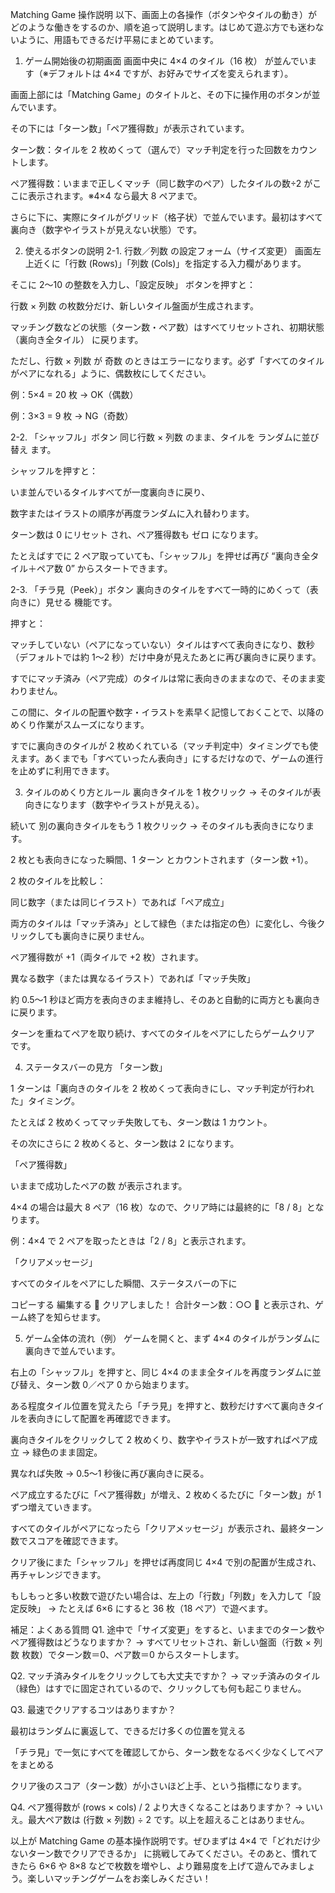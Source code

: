Matching Game 操作説明
以下、画面上の各操作（ボタンやタイルの動き）がどのような働きをするのか、順を追って説明します。はじめて遊ぶ方でも迷わないように、用語もできるだけ平易にまとめています。

1. ゲーム開始後の初期画面
画面中央に 4×4 のタイル（16 枚） が並んでいます（※デフォルトは 4×4 ですが、お好みでサイズを変えられます）。

画面上部には「Matching Game」のタイトルと、その下に操作用のボタンが並んでいます。

その下には「ターン数」「ペア獲得数」が表示されています。

ターン数：タイルを 2 枚めくって（選んで）マッチ判定を行った回数をカウントします。

ペア獲得数：いままで正しくマッチ（同じ数字のペア）したタイルの数÷2 がここに表示されます。※4×4 なら最大 8 ペアまで。

さらに下に、実際にタイルがグリッド（格子状）で並んでいます。最初はすべて裏向き（数字やイラストが見えない状態）です。

2. 使えるボタンの説明
2-1. 行数／列数 の設定フォーム（サイズ変更）
画面左上近くに「行数 (Rows)」「列数 (Cols)」を指定する入力欄があります。

そこに 2～10 の整数を入力し、「設定反映」 ボタンを押すと：

行数 × 列数 の枚数分だけ、新しいタイル盤面が生成されます。

マッチング数などの状態（ターン数・ペア数）はすべてリセットされ、初期状態（裏向き全タイル） に戻ります。

ただし、行数 × 列数 が 奇数 のときはエラーになります。必ず「すべてのタイルがペアになれる」ように、偶数枚にしてください。

例：5×4 = 20 枚 → OK（偶数）

例：3×3 = 9 枚 → NG（奇数）

2-2. 「シャッフル」ボタン
同じ行数 × 列数 のまま、タイルを ランダムに並び替え ます。

シャッフルを押すと：

いま並んでいるタイルすべてが一度裏向きに戻り、

数字またはイラストの順序が再度ランダムに入れ替わります。

ターン数は 0 にリセット され、ペア獲得数も ゼロ になります。

たとえばすでに 2 ペア取っていても、「シャッフル」を押せば再び “裏向き全タイル＋ペア数 0” からスタートできます。

2-3. 「チラ見（Peek）」ボタン
裏向きのタイルをすべて一時的にめくって（表向きに）見せる 機能です。

押すと：

マッチしていない（ペアになっていない）タイルはすべて表向きになり、数秒（デフォルトでは約 1～2 秒）だけ中身が見えたあとに再び裏向きに戻ります。

すでにマッチ済み（ペア完成）のタイルは常に表向きのままなので、そのまま変わりません。

この間に、タイルの配置や数字・イラストを素早く記憶しておくことで、以降のめくり作業がスムーズになります。

すでに裏向きのタイルが 2 枚めくれている（マッチ判定中）タイミングでも使えます。あくまでも「すべていったん表向き」にするだけなので、ゲームの進行を止めずに利用できます。

3. タイルのめくり方とルール
裏向きタイルを 1 枚クリック → そのタイルが表向きになります（数字やイラストが見える）。

続いて 別の裏向きタイルをもう 1 枚クリック → そのタイルも表向きになります。

2 枚とも表向きになった瞬間、1 ターン とカウントされます（ターン数 +1）。

2 枚のタイルを比較し：

同じ数字（または同じイラスト）であれば「ペア成立」

両方のタイルは「マッチ済み」として緑色（または指定の色）に変化し、今後クリックしても裏向きに戻りません。

ペア獲得数が +1（両タイルで +2 枚）されます。

異なる数字（または異なるイラスト）であれば「マッチ失敗」

約 0.5～1 秒ほど両方を表向きのまま維持し、そのあと自動的に両方とも裏向きに戻ります。

ターンを重ねてペアを取り続け、すべてのタイルをペアにしたらゲームクリア です。

4. ステータスバーの見方
「ターン数」

1 ターンは「裏向きのタイルを 2 枚めくって表向きにし、マッチ判定が行われた」タイミング。

たとえば 2 枚めくってマッチ失敗しても、ターン数は 1 カウント。

その次にさらに 2 枚めくると、ターン数は 2 になります。

「ペア獲得数」

いままで成功したペアの数 が表示されます。

4×4 の場合は最大 8 ペア（16 枚）なので、クリア時には最終的に「8 / 8」となります。

例：4×4 で 2 ペアを取ったときは「2 / 8」と表示されます。

「クリアメッセージ」

すべてのタイルをペアにした瞬間、ステータスバーの下に

コピーする
編集する
🎉 クリアしました！ 合計ターン数：○○ 🎉
と表示され、ゲーム終了を知らせます。

5. ゲーム全体の流れ（例）
ゲームを開くと、まず 4×4 のタイルがランダムに裏向きで並んでいます。

右上の「シャッフル」を押すと、同じ 4×4 のまま全タイルを再度ランダムに並び替え、ターン数 0／ペア 0 から始まります。

ある程度タイル位置を覚えたら「チラ見」を押すと、数秒だけすべて裏向きタイルを表向きにして配置を再確認できます。

裏向きタイルをクリックして 2 枚めくり、数字やイラストが一致すればペア成立 → 緑色のまま固定。

異なれば失敗 → 0.5～1 秒後に再び裏向きに戻る。

ペア成立するたびに「ペア獲得数」が増え、2 枚めくるたびに「ターン数」が 1 ずつ増えていきます。

すべてのタイルがペアになったら「クリアメッセージ」が表示され、最終ターン数でスコアを確認できます。

クリア後にまた「シャッフル」を押せば再度同じ 4×4 で別の配置が生成され、再チャレンジできます。

もしもっと多い枚数で遊びたい場合は、左上の「行数」「列数」を入力して「設定反映」 → たとえば 6×6 にすると 36 枚（18 ペア）で遊べます。

補足：よくある質問
Q1. 途中で「サイズ変更」をすると、いままでのターン数やペア獲得数はどうなりますか？
→ すべてリセットされ、新しい盤面（行数 × 列数 枚数）でターン数＝0、ペア数＝0 からスタートします。

Q2. マッチ済みタイルをクリックしても大丈夫ですか？
→ マッチ済みのタイル（緑色）はすでに固定されているので、クリックしても何も起こりません。

Q3. 最速でクリアするコツはありますか？

最初はランダムに裏返して、できるだけ多くの位置を覚える

「チラ見」で一気にすべてを確認してから、ターン数をなるべく少なくしてペアをまとめる

クリア後のスコア（ターン数）が小さいほど上手、という指標になります。

Q4. ペア獲得数が (rows × cols) / 2 より大きくなることはありますか？
→ いいえ。最大ペア数は (行数 × 列数) ÷ 2 です。以上を超えることはありません。

以上が Matching Game の基本操作説明です。ぜひまずは 4×4 で「どれだけ少ないターン数でクリアできるか」 に挑戦してみてください。そのあと、慣れてきたら 6×6 や 8×8 などで枚数を増やし、より難易度を上げて遊んでみましょう。楽しいマッチングゲームをお楽しみください！
